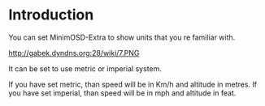 # Introduction #

You can set MinimOSD-Extra to show units that you re familiar with.

http://gabek.dyndns.org:28/wiki/7.PNG

It can be set to use metric or imperial system.

If you have set metric, than speed will be in Km/h and altitude in metres.
If you have set imperial, than speed will be in mph and altitude in feat.